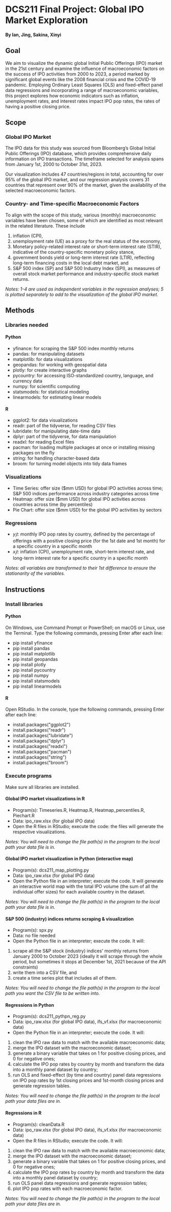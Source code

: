 # DCS211 Final Project: Global IPO Market Exploration
#### By Ian, Jing, Sakina, Xinyi

## Goal 
We aim to visualize the dynamic global Initial Public Offerings (IPO) market in the 21st century and examine the influence of macroeconomic factors on the success of IPO activities from 2000 to 2023, a period marked by significant global events like the 2008 financial crisis and the COVID-19 pandemic. Employing Ordinary Least Squares (OLS) and fixed-effect panel data regressions and incorporating a range of macroeconomic variables, this project explores how economic indicators such as inflation, unemployment rates, and interest rates impact IPO pop rates, the rates of having a positive closing price. 

## Scope
### Global IPO Market
The IPO data for this study was sourced from Bloomberg’s Global Initial Public Offerings (IPO) database, which provides comprehensive daily information on IPO transactions. The timeframe selected for analysis spans from January 1st, 2000 to October 31st, 2023. 

Our visualization includes 47 countries/regions in total, accounting for over 95% of the global IPO market, and our regression analysis covers 31 countries that represent over 90% of the market, given the availability of the selected macroeconomic factors. 

### Country- and Time-specific Macroeconomic Factors
To align with the scope of this study, various (monthly) macroeconomic variables have been chosen, some of which are identified as most relevant in the related literature. These include 
1. inflation (CPI),
2. unemployment rate (UE) as a proxy for the real status of the economy,
3. Monetary policy-related interest rate or short-term interest rate (STIR), indicative of the country-specific monetary policy stance, 
4. government bonds yield or long-term interest rate (LTIR), reflecting long-term financing costs in the local debt market, and
5. S&P 500 index (SP) and S&P 500 Industry Index (SPI), as measures of overall stock market performance and industry-specific stock market returns.

*Notes: 1-4 are used as independent variables in the regression analyses; 5 is plotted separately to add to the visualization of the global IPO market.*

## Methods 
### Libraries needed
#### Python
- yfinance: for scraping the S&P 500 index monthly returns
- pandas: for manipulating datasets
- matplotlib: for data visualizations
- geopandas: for working with geospatial data
- plotly: for create interactive graphs 
- pycountry: for accessing ISO-standardized country, language, and currency data
- numpy: for scientific computing 
- statsmodels: for statistical modeling
- linearmodels: for estimating linear models
#### R
- ggplot2: for data visualizations
- readr: part of the tidyverse, for reading CSV files
- lubridate: for manipulating date-time data
- dplyr: part of the tidyverse, for data manipulation
- readxl: for reading Excel files
- pacman: for loading multiple packages at once or installing missing packages on the fly
- string: for handling character-based data
- broom: for turning model objects into tidy data frames

### Visualizations
- Time Series: offer size ($mm USD) for global IPO activities across time; S&P 500 indices performance across industry categories across time
- Heatmap: offer size ($mm USD) for global IPO activities across countries across time (by percentiles)
- Pie Chart: offer size ($mm USD) for the global IPO activities by sectors

### Regressions
- $y_it$: monthly IPO pop rates by country, defined by the percentage of offerings with a positive closing price (for the 1st date and 1st month) for a specific country in a specific month
- $x_it$: inflation (CPI), unemployment rate, short-term interest rate, and long-term interest rate for a specific country in a specific month

*Notes: all variables are transformed to their 1st difference to ensure the stationarity of the variables.*

## Instructions

### Install libraries
#### Python
On Windows, use Command Prompt or PowerShell; on macOS or Linux, use the Terminal. Type the following commands, pressing Enter after each line:
- pip install yfinance
- pip install pandas
- pip install matplotlib
- pip install geopandas
- pip install plotly
- pip install pycountry
- pip install numpy
- pip install statsmodels
- pip install linearmodels

#### R
Open RStudio. In the console, type the following commands, pressing Enter after each line:
- install.packages("ggplot2")
- install.packages("readr")
- install.packages("lubridate")
- install.packages("dplyr")
- install.packages("readxl")
- install.packages("pacman")
- install.packages("string")
- install.packages("broom")

### Execute programs
Make sure all libraries are installed.

#### Global IPO market visualizations in R
- Program(s): Timeseries.R, Heatmap.R, Heatmap_percentiles.R, Piechart.R
- Data: ipo_raw.xlsx (for global IPO data)
- Open the R files in RStudio; execute the code: the files will generate the respective visualizations.

*Notes: You will need to change the file path(s) in the program to the local path your data file is in.*

#### Global IPO market visualization in Python (interactive map)
- Program(s): dcs211_map_plotting.py
- Data: ipo_raw.xlsx (for global IPO data)
- Open the Python file in an interpreter; execute the code. It will generate an interactive world map with the total IPO volume (the sum of all the individual offer sizes) for each available country in the dataset. 

*Notes: You will need to change the file path(s) in the program to the local path your data file is in.*

#### S&P 500 (industry) indices returns scraping & visualization
- Program(s): spx.py
- Data: no file needed
- Open the Python file in an interpreter; execute the code. It will:
1. scrape all the S&P stock (industry) indices' monthly returns from January 2000 to October 2023 (ideally it will scrape through the whole period, but sometimes it stops at December 1st, 2021 because of the API constraints)
2. write them into a CSV file, and
3. create a time series plot that includes all of them.

*Notes: You will need to change the file path(s) in the program to the local path you want the CSV file to be written into.*

#### Regressions in Python
- Program(s): dcs211_pythpn_reg.py
- Data: ipo_raw.xlsx (for global IPO data), ifs_vf.xlsx (for macroeconomic data)
- Open the Python file in an interpreter; execute the code. It will:
1. clean the IPO raw data to match with the available macroeconomic data;
2. merge the IPO dataset with the macroeconomic dataset;
3. generate a binary variable that takes on 1 for positive closing prices, and 0 for negative ones;
4. calculate the IPO pop rates by country by month and transform the data into a monthly panel dataset by country;
5. run OLS and fixed-effect (by time and country) panel data regressions on IPO pop rates by 1st closing prices and 1st-month closing prices and generate regression tables.

*Notes: You will need to change the file path(s) in the program to the local path your data files are in.*

#### Regressions in R
- Program(s): cleanData.R
- Data: ipo_raw.xlsx (for global IPO data), ifs_vf.xlsx (for macroeconomic data)
- Open the R files in RStudio; execute the code. It will:
1. clean the IPO raw data to match with the available macroeconomic data;
2. merge the IPO dataset with the macroeconomic dataset;
3. generate a binary variable that takes on 1 for positive closing prices, and 0 for negative ones;
4. calculate the IPO pop rates by country by month and transform the data into a monthly panel dataset by country;
5. run OLS panel data regressions and generate regression tables;
6. plot IPO pop rates with each macroeconomic factor.

*Notes: You will need to change the file path(s) in the program to the local path your data files are in.*

